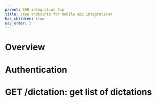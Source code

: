 ```yaml
---
parent: SEE integration top
title: /app endpoints for mobile app integrations
has_children: true
nav_order: 3
---
```


# Overview

# Authentication

# GET /dictation: get list of dictations
